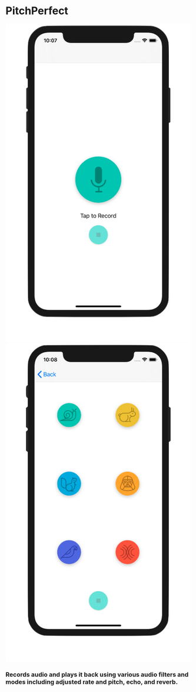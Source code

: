 # PitchPerfect
![Recording View](images/recordingView.png)![Playback View](images/playbackView.png) 
### Records audio and plays it back using various audio filters and modes including adjusted rate and pitch, echo, and reverb.

